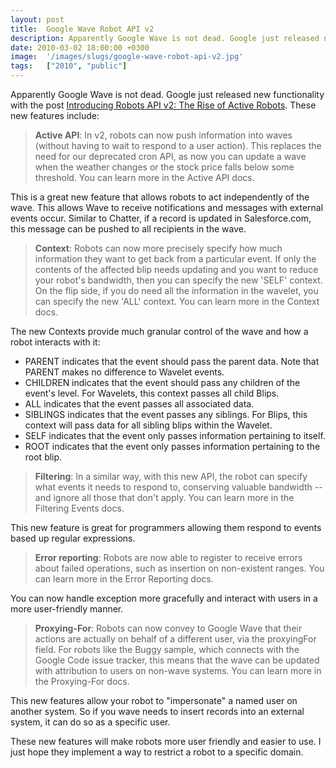 ```yaml
---
layout: post
title:  Google Wave Robot API v2
description: Apparently Google Wave is not dead. Google just released new functionality with the post Introducing Robots API v2- The Rise of Active Robots . These new features include-  Active API- In v2, robots can now push information into waves (without having to wait to respond to a user action). This replaces the need for our deprecated cron API, as now you can update a wave when the weather changes or the stock price falls below some threshold. You can learn more in the Active API docs. This is a great
date: 2010-03-02 18:00:00 +0300
image:  '/images/slugs/google-wave-robot-api-v2.jpg'
tags:   ["2010", "public"]
---
```

<p style="clear: both">Apparently Google Wave is not dead. Google just released new functionality with the post <a href="http://www.masteringwave.com/2010/03/new-google-wave-robot-api-v2/">Introducing Robots API v2: The Rise of Active Robots</a>. These new features include:</p><blockquote style="clear: both"><p><strong>Active API</strong>: In v2, robots can now push information into waves (without having to wait to respond to a user action). This replaces the need for our deprecated cron API, as now you can update a wave when the weather changes or the stock price falls below some threshold. You can learn more in the Active API docs.</p></blockquote><p style="clear: both">This is a great new feature that allows robots to act independently of the wave. This allows Wave to receive notifications and messages with external events occur. Similar to Chatter, if a record is updated in Salesforce.com, this message can be pushed to all recipients in the wave.</p><blockquote style="clear: both"><p><strong>Context</strong>: Robots can now more precisely specify how much information they want to get back from a particular event. If only the contents of the affected blip needs updating and you want to reduce your robot's bandwidth, then you can specify the new 'SELF' context. On the flip side, if you do need all the information in the wavelet, you can specify the new 'ALL' context. You can learn more in the Context docs.</p></blockquote><p style="clear: both">The new Contexts provide much granular control of the wave and how a robot interacts with it: </p><p style="clear: both"><ul style="clear: both"><li>PARENT indicates that the event should pass the parent data. Note that PARENT makes no difference to Wavelet events.</li><li>CHILDREN indicates that the event should pass any children of the event's level. For Wavelets, this context passes all child Blips.</li><li>ALL indicates that the event passes all associated data.</li><li>SIBLINGS indicates that the event passes any siblings. For Blips, this context will pass data for all sibling blips within the Wavelet.</li><li>SELF indicates that the event only passes information pertaining to itself.</li><li>ROOT indicates that the event only passes information pertaining to the root blip.</li></ul></p><blockquote style="clear: both"><p><strong>Filtering</strong>: In a similar way, with this new API, the robot can specify what events it needs to respond to, conserving valuable bandwidth -- and ignore all those that don't apply. You can learn more in the Filtering Events docs.</p></blockquote><p style="clear: both">This new feature is great for programmers allowing them respond to events based up regular expressions.</p><blockquote style="clear: both"><p><strong>Error reporting</strong>: Robots are now able to register to receive errors about failed operations, such as insertion on non-existent ranges. You can learn more in the Error Reporting docs.</p></blockquote><p style="clear: both">You can now handle exception more gracefully and interact with users in a more user-friendly manner.</p><blockquote style="clear: both"><p><strong>Proxying-For</strong>: Robots can now convey to Google Wave that their actions are actually on behalf of a different user, via the proxyingFor field. For robots like the Buggy sample, which connects with the Google Code issue tracker, this means that the wave can be updated with attribution to users on non-wave systems. You can learn more in the Proxying-For docs.</p></blockquote><p style="clear: both">This new features allow your robot to "impersonate" a named user on another system. So if you wave needs to insert records into an external system, it can do so as a specific user.</p><p style="clear: both">These new features will make robots more user friendly and easier to use. I just hope they implement a way to restrict a robot to a specific domain.</p><br class="final-break" style="clear: both" />
